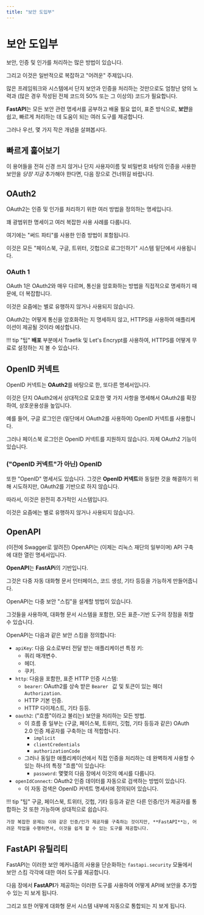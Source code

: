 ```yaml
---
title: "보안 도입부"
---
```


# 보안 도입부

보안, 인증 및 인가를 처리하는 많은 방법이 있습니다.

그리고 이것은 일반적으로 복잡하고 "어려운" 주제입니다.

많은 프레임워크와 시스템에서 단지 보안과 인증을 처리하는 것만으로도 엄청난 양의 노력과 (많은 경우 작성된 전체 코드의 50% 또는 그 이상의) 코드가 필요합니다.

**FastAPI**는 모든 보안 관련 명세서를 공부하고 배울 필요 없이, 표준 방식으로, **보안**을 쉽고, 빠르게 처리하는 데 도움이 되는 여러 도구를 제공합니다.

그러나 우선, 몇 가지 작은 개념을 살펴봅시다.

## 빠르게 훑어보기

이 용어들을 전혀 신경 쓰지 않거나 단지 사용자이름 및 비밀번호 바탕의 인증을 사용한 보안을 *당장 지금* 추가해야 한다면, 다음 장으로 건너뛰길 바랍니다.

## OAuth2

OAuth2는 인증 및 인가를 처리하기 위한 여러 방법을 정의하는 명세입니다.

꽤 광범위한 명세이고 여러 복잡한 사용 사례를 다룹니다.

여기에는 "써드 파티"를 사용한 인증 방법이 포함됩니다.

이것은 모든 "페이스북, 구글, 트위터, 깃헙으로 로그인하기" 시스템 밑단에서 사용됩니다.

### OAuth 1

OAuth 1은 OAuth2와 매우 다르며, 통신을 암호화하는 방법을 직접적으로 명세하기 때문에, 더 복잡합니다.

이것은 요즘에는 별로 유행하지 않거나 사용되지 않습니다.

OAuth2는 어떻게 통신을 암호화하는 지 명세하지 않고, HTTPS을 사용하여 애플리케이션이 제공될 것이라 예상합니다.


!!! tip "팁"
    **배포** 부분에서 Traefik 및 Let's Encrypt를 사용하여, HTTPS를 어떻게 무료로 설정하는 지 볼 수 있습니다.


## OpenID 커넥트

OpenID 커넥트는 **OAuth2**를 바탕으로 한, 또다른 명세서입니다.

이것은 단지 OAuth2에서 상대적으로 모호한 몇 가지 사항을 명세해서 OAuth2를 확장하여, 상호운용성을 높입니다.

예를 들어, 구글 로그인은 (밑단에서 OAuth2를 사용하여) OpenID 커넥트를 사용합니다.

그러나 페이스북 로그인은 OpenID 커넥트를 지원하지 않습니다. 자체 OAuth2 기능이 있습니다.

### ("OpenID 커넥트"가 아닌) OpenID

또한 "OpenID" 명세서도 있습니다. 그것은 **OpenID 커넥트**와 동일한 것을 해결하기 위해 시도하지만, OAuth2를 기반으로 하지 않습니다.

따라서, 이것은 완전히 추가적인 시스템입니다.

이것은 요즘에는 별로 유행하지 않거나 사용되지 않습니다.

## OpenAPI

(이전에 Swagger로 알려진) OpenAPI는 (이제는 리눅스 재단의 일부이며) API 구축에 대한 열린 명세서입니다.

**OpenAPI**는 **FastAPi**의 기반입니다.

그것은 다중 자동 대화형 문서 인터페이스, 코드 생성, 기타 등등을 가능하게 만들어줍니다.

OpenAPI는 다중 보안 "스킴"을 설계할 방법이 있습니다.

그것들을 사용하여, 대화형 문서 시스템을 포함한, 모든 표준-기반 도구의 장점을 취할 수 있습니다.

OpenAPI는 다음과 같은 보안 스킴을 정의합니다:

* `apiKey`: 다음 요소로부터 전달 받는 애플리케이션 특정 키:
    * 쿼리 매개변수.
    * 헤더.
    * 쿠키.
* `http`: 다음을 포함한, 표준 HTTP 인증 시스템:
    * `bearer`: OAuth2를 상속 받은 `Bearer ` 값 및 토큰이 있는 헤더 `Authorization`.
    * HTTP 기본 인증.
    * HTTP 다이제스트, 기타 등등.
* `oauth2`: ("흐름"이라고 불리는) 보안을 처리하는 모든 방법.
    * 이 흐름 중 일부는 (구글, 페이스북, 트위터, 깃헙, 기타 등등과 같은) OAuth 2.0 인증 제공자를 구축하는 데 적합합니다.
        * `implicit`
        * `clientCredentials`
        * `authorizationCode`
    * 그러나 동일한 애플리케이션에서 직접 인증을 처리하는 데 완벽하게 사용할 수 있는 하나의 특정 "흐름"이 있습니다:
        * `password`: 몇몇의 다음 장에서 이것의 예시를 다룹니다.
* `openIdConnect`: OAuth2 인증 데이터를 자동으로 검색하는 방법이 있습니다.
    * 이 자동 검색은 OpenID 커넥트 명세서에 정의되어 있습니다.


!!! tip "팁"
    구글, 페이스북, 트위터, 깃헙, 기타 등등과 같은 다른 인증/인가 제공자를 통합하는 것 또한 가능하며 상대적으로 쉽습니다.

    가장 복잡한 문제는 이와 같은 인증/인가 제공자를 구축하는 것이지만, **FastAPI**는, 어려운 작업을 수행하면서, 이것을 쉽게 할 수 있는 도구를 제공합니다.

## **FastAPI** 유틸리티

FastAPI는 이러한 보안 메커니즘의 사용을 단순화하는 `fastapi.security` 모듈에서 보안 스킴 각각에 대한 여러 도구를 제공합니다.

다음 장에서 **FastAPI**가 제공하는 이러한 도구를 사용하여 어떻게 API에 보안을 추가할 수 있는 지 보게 됩니다.

그리고 또한 어떻게 대화형 문서 시스템 내부에 자동으로 통합되는 지 보게 됩니다.